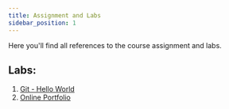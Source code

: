 ```yaml
---
title: Assignment and Labs
sidebar_position: 1
---
```

Here you'll find all references to the course assignment and labs.

## Labs:
1. [Git - Hello World](hello-world)
2. [Online Portfolio](online-portfolio)